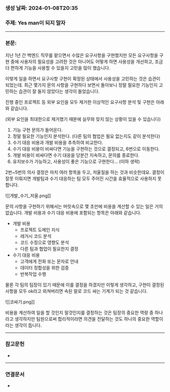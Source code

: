 ### 생성 날짜: 2024-01-08T20:35
### 주제: Yes man이 되지 말자
---
### 본문:
지난 1년 간 백엔드 직무를 맡으면서 수많은 요구사항을 구현했지만 모든 요구사항을 구현 중에 사용자의 필요성을 고려한 것은 아니어도 어떻게 하면 사용성을 개선하고, 조금 더 편하게 기능을 사용할 수 있을지 고민을 많이 했습니다.

이렇게 일을 하면서 요구사항 구현이 확정된 상태에서 사용성을 고민하는 것은 습관이 되었는데. 최근 몇가지 문의 사항을 구현하다 보면서 돌아보니 정말 필요한 기능인지 고민하는 습관이 잘 들지 않았다는 생각이 들었습니다.

진행 중인 프로젝트 등 외부 요인을 모두 제거한 이상적인 요구사항 분석 및 구현은 아래와 같습니다.

(외부 요인을 최대한으로 제거했기 때문에 실무와 맞지 않는 상황이 있을 수 있습니다)

1.  기능 구현 문의가 들어온다.
2.  정말 필요한 기능인지 분석한다. (다른 팀의 협업은 필요 없는지도 같이 분석한다)
3.  수기 대응 비용과 개발 비용을 추측하여 비교한다.
4.  수기 대응 비용이 비싸다면 기능을 구현하는 것으로 결정되고, 6번으로 이동한다.
5.  개발 비용이 비싸다면 수기 대응을 당분간 지속하고, 문의를 종료한다.
6.  유지보수가 가능하고, 사용성이 좋은 기능으로 구현한다... (이하 생략)

2번~5번의 의사 결정은 마치 여러 항목을 두고, 저울질을 하는 것과 비슷한데요. 결정이 잘못 이뤄지면 개발팀과 수기 대응하는 팀 모두 주어진 시간을 효율적으로 사용하지 못합니다.

![[개발_수기_저울.png]]

문의 사항을 구현하기 위해서는 머릿속으로 몇 초만에 비용을 계산할 수 있는 일은 거의 없습니다. 개발 비용과 수기 대응 비용에 포함되는 항목은 아래와 같습니다.

-   개발 비용
    -   프로젝트 도메인 지식
    -   레거시 코드 분석
    -   코드 수정으로 영향도 분석
    -   다른 팀과 협업이 필요한지 결정
-   수기 대응 비용
    -   고객에게 전화 또는 문자로 안내
    -   데이터 정합성을 위한 검증
    -   반복작업 수행

물론 각 팀의 팀장이 있기 때문에 이를 결정을 하겠지만 이렇게 생각하고, 구현이 결정된 사항을 모두 ok라고 외쳐버리면 속된 말로 코드 싸는 기계가 되는 것 같습니다.

![[코싸기.png]]

비용을 계산하여 일을 할 것인지 말것인지를 결정하는 것은 팀장의 중요한 역량 중 하나라고 생각하지만 팀원으로써 합리적이라면 의견을 전달하는 것도 하나의 중요한 역할이라는 생각이 듭니다.

---
### 참고문헌
- 
---
### 연결문서
- 

